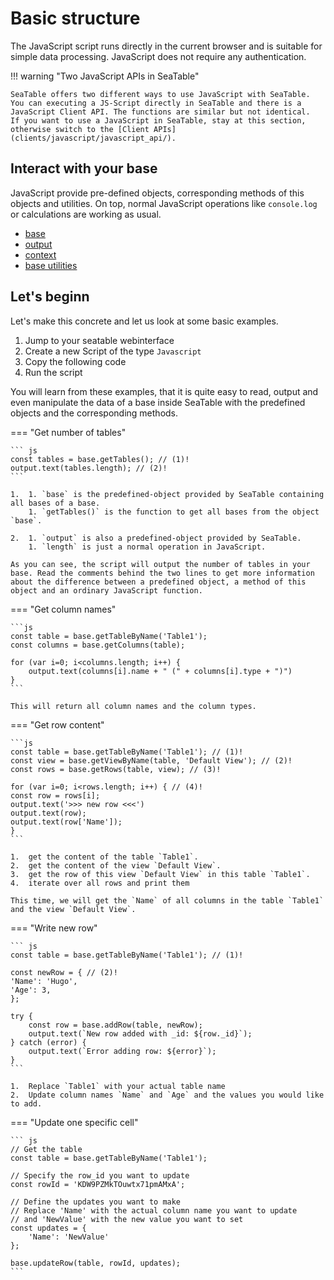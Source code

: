 # Basic structure

The JavaScript script runs directly in the current browser and is suitable for simple data processing. JavaScript does not require any authentication.

!!! warning "Two JavaScript APIs in SeaTable"

    SeaTable offers two different ways to use JavaScript with SeaTable. You can executing a JS-Script directly in SeaTable and there is a JavaScript Client API. The functions are similar but not identical.
    If you want to use a JavaScript in SeaTable, stay at this section, otherwise switch to the [Client APIs](clients/javascript/javascript_api/).

## Interact with your base

JavaScript provide pre-defined objects, corresponding methods of this objects and utilities. On top, normal JavaScript operations like `console.log` or calculations are working as usual.

- [base](/scripts/javascript/objects/base/)
- [output](/scripts/javascript/objects/output/)
- [context](/scripts/javascript/objects/context/)
- [base utilities](/scripts/javascript/objects/utilities/)

## Let's beginn

Let's make this concrete and let us look at some basic examples.

1. Jump to your seatable webinterface
2. Create a new Script of the type `Javascript`
3. Copy the following code
4. Run the script

You will learn from these examples, that it is quite easy to read, output and even manipulate the data of a base inside SeaTable with the predefined objects and the corresponding methods.

=== "Get number of tables"

    ``` js
    const tables = base.getTables(); // (1)!
    output.text(tables.length); // (2)!
    ```

    1.  1. `base` is the predefined-object provided by SeaTable containing all bases of a base.
        1. `getTables()` is the function to get all bases from the object `base`.

    2.  1. `output` is also a predefined-object provided by SeaTable.
        1. `length` is just a normal operation in JavaScript.

    As you can see, the script will output the number of tables in your base. Read the comments behind the two lines to get more information about the difference between a predefined object, a method of this object and an ordinary JavaScript function.

=== "Get column names"

    ```js
    const table = base.getTableByName('Table1');
    const columns = base.getColumns(table);

    for (var i=0; i<columns.length; i++) {
        output.text(columns[i].name + " (" + columns[i].type + ")")
    }
    ```

    This will return all column names and the column types.

=== "Get row content"

    ```js
    const table = base.getTableByName('Table1'); // (1)!
    const view = base.getViewByName(table, 'Default View'); // (2)!
    const rows = base.getRows(table, view); // (3)!

    for (var i=0; i<rows.length; i++) { // (4)!
    const row = rows[i];
    output.text('>>> new row <<<')
    output.text(row);
    output.text(row['Name']);
    }
    ```

    1.  get the content of the table `Table1`.
    2.  get the content of the view `Default View`.
    3.  get the row of this view `Default View` in this table `Table1`.
    4.  iterate over all rows and print them

    This time, we will get the `Name` of all columns in the table `Table1` and the view `Default View`.

=== "Write new row"

    ``` js
    const table = base.getTableByName('Table1'); // (1)!

    const newRow = { // (2)!
    'Name': 'Hugo',
    'Age': 3,
    };

    try {
        const row = base.addRow(table, newRow);
        output.text(`New row added with _id: ${row._id}`);
    } catch (error) {
        output.text(`Error adding row: ${error}`);
    }
    ```

    1.  Replace `Table1` with your actual table name
    2.  Update column names `Name` and `Age` and the values you would like to add.

=== "Update one specific cell"

    ``` js
    // Get the table
    const table = base.getTableByName('Table1');

    // Specify the row_id you want to update
    const rowId = 'KDW9PZMkTOuwtx71pmAMxA';

    // Define the updates you want to make
    // Replace 'Name' with the actual column name you want to update
    // and 'NewValue' with the new value you want to set
    const updates = {
        'Name': 'NewValue'
    };

    base.updateRow(table, rowId, updates);
    ```
